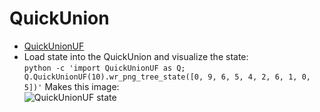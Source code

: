 # QuickUnion
  * [QuickUnionUF](../QuickUnionUF.py)
  * Load state into the QuickUnion and visualize the state:    
    ```python -c 'import QuickUnionUF as Q; Q.QuickUnionUF(10).wr_png_tree_state([0, 9, 6, 5, 4, 2, 6, 1, 0, 5])'```
    Makes this image:    
    ![QuickUnionUF state](state_QuickUnionUF_0_9_6_5_4_2_6_1_0_5.png)


